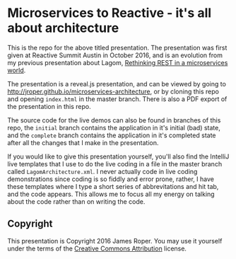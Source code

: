 # Microservices to Reactive - it's all about architecture

This is the repo for the above titled presentation. The presentation was first given at Reactive Summit Austin in October 2016, and is an evolution from my previous presentation about Lagom, [Rethinking REST in a microservices world](https://github.com/jroper/rethinking-rest).

The presentation is a reveal.js presentation, and can be viewed by going to http://jroper.github.io/microservices-architecture, or by cloning this repo and opening `index.html` in the master branch. There is also a PDF export of the presentation in this repo.

The source code for the live demos can also be found in branches of this repo, the `initial` branch contains the application in it's initial (bad) state, and the `complete` branch contains the application in it's completed state after all the changes that I make in the presentation.

If you would like to give this presentation yourself, you'll also find the IntelliJ live templates that I use to do the live coding in a file in the master branch called `LagomArchitecture.xml`. I never actually code in live coding demonstrations since coding is so fiddly and error prone, rather, I have these templates where I type a short series of abbrevitations and hit tab, and the code appears. This allows me to focus all my energy on talking about the code rather than on writing the code.

## Copyright

This presentation is Copyright 2016 James Roper. You may use it yourself under the terms of the [Creative Commons Attribution](https://creativecommons.org/licenses/by/3.0/au/deed.en) license.

